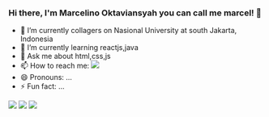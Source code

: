 ### Hi there, I'm Marcelino Oktaviansyah you can call me marcel! 👋

- 🔭 I’m currently collagers on Nasional University at south Jakarta, Indonesia
- 🌱 I’m currently learning reactjs,java
- 💬 Ask me about html,css,js
- 📫 How to reach me: [<img src="https://img.shields.io/badge/Instagram-E4405F?style=for-the-badge&logo=instagram&logoColor=white">](https://www.instagram.com/marcel.okta)
- 😄 Pronouns: ...
- ⚡ Fun fact: ...

<img src="https://github-readme-stats.vercel.app/top-langs/api?username=marcelino230&theme=dark&hide_langs_below=1">
<img src="https://github-readme-stats.vercel.app/api?username=marcelino230&&show_icons=true&title_color=ffffff&icon_color=bb2acf&text_color=daf7dc&bg_color=151515">
<img src="https://github-readme-streak-stats.herokuapp.com/?user=marcelino230&theme=tokyonight">
